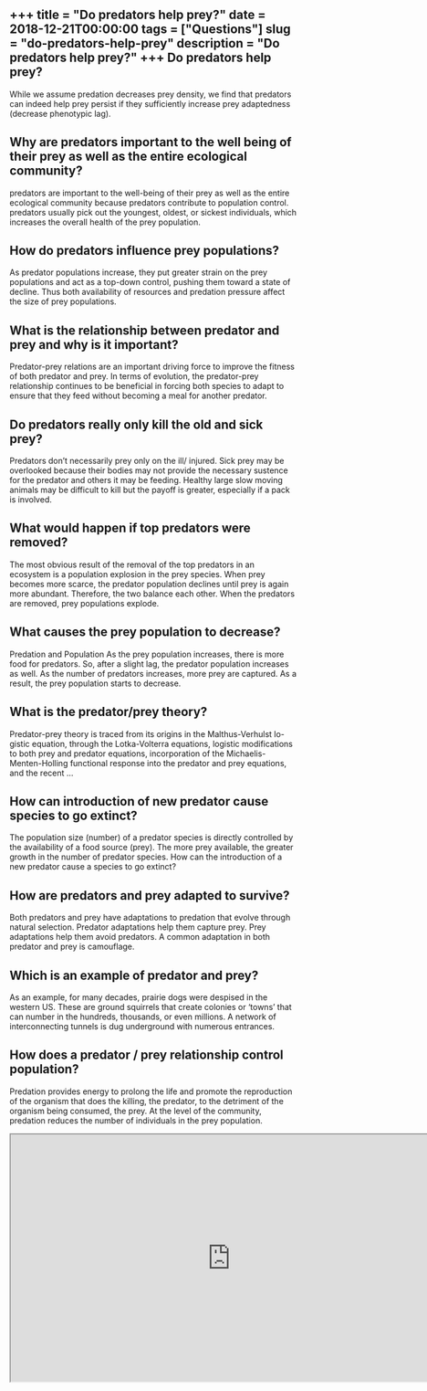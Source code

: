 +++
title = "Do predators help prey?"
date = 2018-12-21T00:00:00
tags = ["Questions"]
slug = "do-predators-help-prey"
description = "Do predators help prey?"
+++
Do predators help prey?
-----------------------

While we assume predation decreases prey density, we find that predators can indeed help prey persist if they sufficiently increase prey adaptedness (decrease phenotypic lag).

Why are predators important to the well being of their prey as well as the entire ecological community?
-------------------------------------------------------------------------------------------------------

predators are important to the well-being of their prey as well as the entire ecological community because predators contribute to population control. predators usually pick out the youngest, oldest, or sickest individuals, which increases the overall health of the prey population.

How do predators influence prey populations?
--------------------------------------------

As predator populations increase, they put greater strain on the prey populations and act as a top-down control, pushing them toward a state of decline. Thus both availability of resources and predation pressure affect the size of prey populations.

What is the relationship between predator and prey and why is it important?
---------------------------------------------------------------------------

Predator-prey relations are an important driving force to improve the fitness of both predator and prey. In terms of evolution, the predator-prey relationship continues to be beneficial in forcing both species to adapt to ensure that they feed without becoming a meal for another predator.

Do predators really only kill the old and sick prey?
----------------------------------------------------

Predators don’t necessarily prey only on the ill/ injured. Sick prey may be overlooked because their bodies may not provide the necessary sustence for the predator and others it may be feeding. Healthy large slow moving animals may be difficult to kill but the payoff is greater, especially if a pack is involved.

What would happen if top predators were removed?
------------------------------------------------

The most obvious result of the removal of the top predators in an ecosystem is a population explosion in the prey species. When prey becomes more scarce, the predator population declines until prey is again more abundant. Therefore, the two balance each other. When the predators are removed, prey populations explode.

What causes the prey population to decrease?
--------------------------------------------

Predation and Population As the prey population increases, there is more food for predators. So, after a slight lag, the predator population increases as well. As the number of predators increases, more prey are captured. As a result, the prey population starts to decrease.

What is the predator/prey theory?
---------------------------------

Predator-prey theory is traced from its origins in the Malthus-Verhulst lo- gistic equation, through the Lotka-Volterra equations, logistic modifications to both prey and predator equations, incorporation of the Michaelis-Menten-Holling functional response into the predator and prey equations, and the recent …

How can introduction of new predator cause species to go extinct?
-----------------------------------------------------------------

The population size (number) of a predator species is directly controlled by the availability of a food source (prey). The more prey available, the greater growth in the number of predator species. How can the introduction of a new predator cause a species to go extinct?

How are predators and prey adapted to survive?
----------------------------------------------

Both predators and prey have adaptations to predation that evolve through natural selection. Predator adaptations help them capture prey. Prey adaptations help them avoid predators. A common adaptation in both predator and prey is camouflage.

Which is an example of predator and prey?
-----------------------------------------

As an example, for many decades, prairie dogs were despised in the western US. These are ground squirrels that create colonies or ‘towns’ that can number in the hundreds, thousands, or even millions. A network of interconnecting tunnels is dug underground with numerous entrances.

How does a predator / prey relationship control population?
-----------------------------------------------------------

Predation provides energy to prolong the life and promote the reproduction of the organism that does the killing, the predator, to the detriment of the organism being consumed, the prey. At the level of the community, predation reduces the number of individuals in the prey population.

<iframe allow="accelerometer; autoplay; clipboard-write; encrypted-media; gyroscope; picture-in-picture" allowfullscreen="" class="__youtube_prefs__  epyt-is-override  no-lazyload" data-no-lazy="1" data-origheight="433" data-origwidth="770" data-skipgform_ajax_framebjll="" height="433" id="_ytid_36549" loading="lazy" src="https://www.youtube.com/embed/wShaj7IUO5g?enablejsapi=1&autoplay=0&cc_load_policy=0&cc_lang_pref=&iv_load_policy=1&loop=0&modestbranding=0&rel=1&fs=1&playsinline=0&autohide=2&theme=dark&color=red&controls=1&" title="YouTube player" width="770"></iframe>